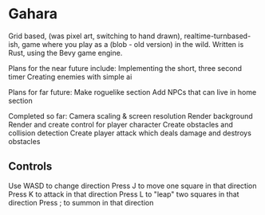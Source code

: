 # Gahara
Grid based, (was pixel art, switching to hand drawn), realtime-turnbased-ish, game where you play as a (blob - old version) in the wild.
Written is Rust, using the Bevy game engine.

Plans for the near future include:
Implementing the short, three second timer
Creating enemies with simple ai

Plans for far future:
Make roguelike section
Add NPCs that can live in home section

Completed so far:
Camera scaling & screen resolution
Render background
Render and create control for player character
Create obstacles and collision detection
Create player attack which deals damage and destroys obstacles

## Controls
Use WASD to change direction
Press J to move one square in that direction
Press K to attack in that direction
Press L to "leap" two squares in that direction
Press ; to summon in that direction
